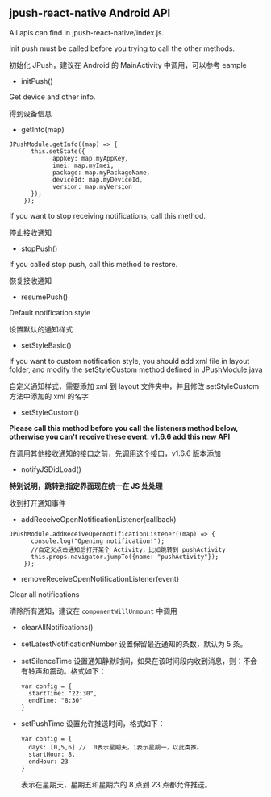 ## jpush-react-native Android API

All apis can find in jpush-react-native/index.js.

Init push must be called before you trying to call the other methods.

初始化 JPush，建议在 Android 的 MainActivity 中调用，可以参考 eample

* initPush()

Get device and other info.

得到设备信息

* getInfo(map)

```
JPushModule.getInfo((map) => {
      this.setState({
            appkey: map.myAppKey,
            imei: map.myImei,
            package: map.myPackageName,
            deviceId: map.myDeviceId,
            version: map.myVersion
      });
    });
```

If you want to stop receiving notifications, call this method.

停止接收通知

* stopPush()

If you called stop push, call this method to restore.

恢复接收通知

* resumePush()

Default notification style

设置默认的通知样式

* setStyleBasic()

If you want to custom notification style, you should add xml file in layout folder, and modify the setStyleCustom method defined in JPushModule.java

自定义通知样式，需要添加 xml 到 layout 文件夹中，并且修改 setStyleCustom 方法中添加的 xml 的名字

* setStyleCustom()

**Please call this method before you call the listeners method below, otherwise you can't receive these event. v1.6.6 add this new API**

在调用其他接收通知的接口之前，先调用这个接口，v1.6.6 版本添加

* notifyJSDidLoad()

**特别说明，跳转到指定界面现在统一在 JS 处处理**

收到打开通知事件

* addReceiveOpenNotificationListener(callback)

```
JPushModule.addReceiveOpenNotificationListener((map) => {
      console.log("Opening notification!");
      //自定义点击通知后打开某个 Activity，比如跳转到 pushActivity
      this.props.navigator.jumpTo({name: "pushActivity"});
    });
```

* removeReceiveOpenNotificationListener(event)

Clear all notifications

清除所有通知，建议在 `componentWillUnmount` 中调用

* clearAllNotifications()

* setLatestNotificationNumber 设置保留最近通知的条数，默认为 5 条。

* setSilenceTime 设置通知静默时间，如果在该时间段内收到消息，则：不会有铃声和震动。格式如下：

  ```
  var config = {
    startTime: "22:30",
    endTime: "8:30"
  }
  ```

* setPushTime 设置允许推送时间，格式如下：

  ```
  var config = {
    days: [0,5,6] //  0表示星期天，1表示星期一，以此类推。
    startHour: 8,
    endHour: 23
  }
  ```

  表示在星期天，星期五和星期六的 8 点到 23 点都允许推送。

  ​
